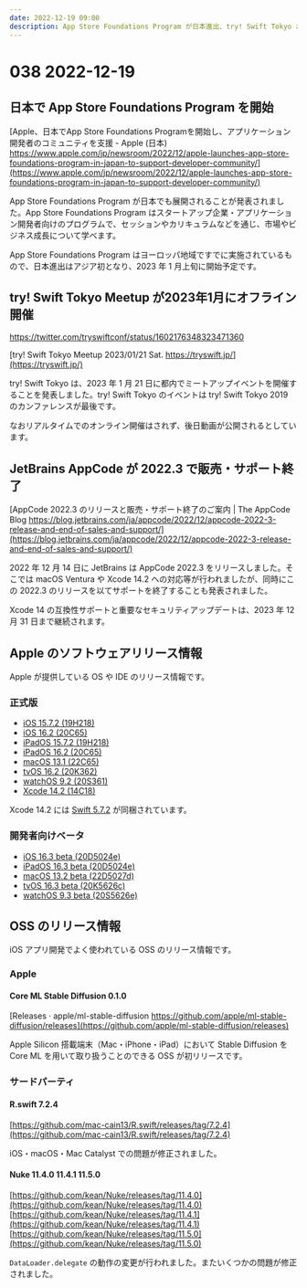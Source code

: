 ```yaml
---
date: 2022-12-19 09:00
description: App Store Foundations Program が日本進出、try! Swift Tokyo がオフラインミートアップ開催を発表、JetBrains AppCode が 2022.3 で販売・サポート終了、ほか
---
```

# 038 2022-12-19

## 日本で App Store Foundations Program を開始

[Apple、日本でApp Store Foundations Programを開始し、アプリケーション開発者のコミュニティを支援 - Apple (日本) https://www.apple.com/jp/newsroom/2022/12/apple-launches-app-store-foundations-program-in-japan-to-support-developer-community/](https://www.apple.com/jp/newsroom/2022/12/apple-launches-app-store-foundations-program-in-japan-to-support-developer-community/)

App Store Foundations Program が日本でも展開されることが発表されました。App Store Foundations Program はスタートアップ企業・アプリケーション開発者向けのプログラムで、セッションやカリキュラムなどを通じ、市場やビジネス成長について学べます。

App Store Foundations Program はヨーロッパ地域ですでに実施されているもので、日本進出はアジア初となり、2023 年 1 月上旬に開始予定です。

## try! Swift Tokyo Meetup が2023年1月にオフライン開催

https://twitter.com/tryswiftconf/status/1602176348323471360

[try! Swift Tokyo Meetup 2023/01/21 Sat. https://tryswift.jp/](https://tryswift.jp/)

try! Swift Tokyo は、2023 年 1 月 21 日に都内でミートアップイベントを開催することを発表しました。try! Swift Tokyo のイベントは try! Swift Tokyo 2019 のカンファレンスが最後です。

なおリアルタイムでのオンライン開催はされず、後日動画が公開されるとしています。

## JetBrains AppCode が 2022.3 で販売・サポート終了

[AppCode 2022.3 のリリースと販売・サポート終了のご案内 | The AppCode Blog https://blog.jetbrains.com/ja/appcode/2022/12/appcode-2022-3-release-and-end-of-sales-and-support/](https://blog.jetbrains.com/ja/appcode/2022/12/appcode-2022-3-release-and-end-of-sales-and-support/)

2022 年 12 月 14 日に JetBrains は AppCode 2022.3 をリリースしました。そこでは macOS Ventura や Xcode 14.2 への対応等が行われましたが、同時にこの 2022.3 のリリースを以てサポートを終了することも発表されました。

Xcode 14 の互換性サポートと重要なセキュリティアップデートは、2023 年 12 月 31 日まで継続されます。

## Apple のソフトウェアリリース情報

Apple が提供している OS や IDE のリリース情報です。

### 正式版

- [iOS 15.7.2 (19H218)](https://developer.apple.com/jp/news/releases/?id=12132022b)
- [iOS 16.2 (20C65)](https://developer.apple.com/jp/news/releases/?id=12132022g)
- [iPadOS 15.7.2 (19H218)](https://developer.apple.com/jp/news/releases/?id=12132022a)
- [iPadOS 16.2 (20C65)](https://developer.apple.com/jp/news/releases/?id=12132022f)
- [macOS 13.1 (22C65)](https://developer.apple.com/jp/news/releases/?id=12132022e)
- [tvOS 16.2 (20K362)](https://developer.apple.com/jp/news/releases/?id=12132022c)
- [watchOS 9.2 (20S361)](https://developer.apple.com/jp/news/releases/?id=12132022d)
- [Xcode 14.2 (14C18)](https://developer.apple.com/jp/news/releases/?id=12132022h)

Xcode 14.2 には [Swift 5.7.2](https://github.com/apple/swift/releases/tag/swift-5.7.2-RELEASE) が同梱されています。

### 開発者向けベータ

- [iOS 16.3 beta (20D5024e)](https://developer.apple.com/jp/news/releases/?id=12142022e)
- [iPadOS 16.3 beta (20D5024e)](https://developer.apple.com/jp/news/releases/?id=12142022d)
- [macOS 13.2 beta (22D5027d)](https://developer.apple.com/jp/news/releases/?id=12142022c)
- [tvOS 16.3 beta (20K5626c)](https://developer.apple.com/jp/news/releases/?id=12142022a)
- [watchOS 9.3 beta (20S5626e)](https://developer.apple.com/jp/news/releases/?id=12142022b)

## OSS のリリース情報

iOS アプリ開発でよく使われている OSS のリリース情報です。

### Apple

#### Core ML Stable Diffusion 0.1.0

[Releases · apple/ml-stable-diffusion https://github.com/apple/ml-stable-diffusion/releases](https://github.com/apple/ml-stable-diffusion/releases)

Apple Silicon 搭載端末（Mac・iPhone・iPad）において Stable Diffusion を Core ML を用いて取り扱うことのできる OSS が初リリースです。

### サードパーティ

#### R.swift 7.2.4

[https://github.com/mac-cain13/R.swift/releases/tag/7.2.4](https://github.com/mac-cain13/R.swift/releases/tag/7.2.4)

iOS・macOS・Mac Catalyst での問題が修正されました。

#### Nuke 11.4.0 11.4.1 11.5.0

[https://github.com/kean/Nuke/releases/tag/11.4.0](https://github.com/kean/Nuke/releases/tag/11.4.0)
[https://github.com/kean/Nuke/releases/tag/11.4.1](https://github.com/kean/Nuke/releases/tag/11.4.1)
[https://github.com/kean/Nuke/releases/tag/11.5.0](https://github.com/kean/Nuke/releases/tag/11.5.0)

`DataLoader.delegate` の動作の変更が行われました。またいくつかの問題が修正されました。
